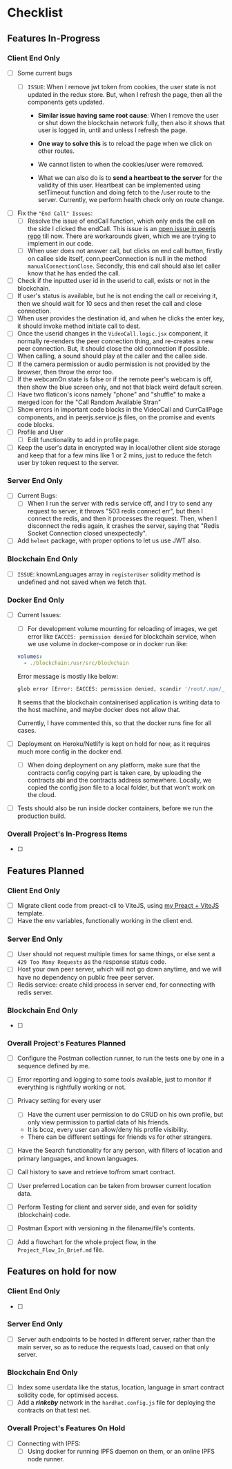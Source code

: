 # Checklist

## Features In-Progress

### Client End Only

- [ ] Some current bugs
  - [ ] `ISSUE`: When I remove jwt token from cookies, the user state is not updated in the redux store. But, when I refresh the page, then all the components gets updated.

    - **Similar issue having same root cause**: When I remove the user or shut down the blockchain network fully, then also it shows that user is logged in, until and unless I refresh the page.

    - **One way to solve this** is to reload the page when we click on other routes.

    - We cannot listen to when the cookies/user were removed.

    - What we can also do is to **send a heartbeat to the server** for the validity of this user. Heartbeat can be implemented using setTimeout function and doing fetch to the /user route to the server. Currently, we perform health check only on route change.

- [ ] Fix the `"End Call" Issues`: 
  - [ ] Resolve the issue of endCall function, which only ends the call on the side I clicked the endCall.
    This issue is an [open issue in peerjs repo](https://github.com/peers/peerjs/issues/636) till now. 
    There are workarounds given, which we are trying to implement in our code. 
  - [ ] When user does not answer call, but clicks on end call button, firstly on callee side itself, conn.peerConnection is null in the method `manualConnectionClose`. Secondly, this end call should also let caller know that he has ended the call.

- [ ] Check if the inputted user id in the userid to call, exists or not in the blockchain.
- [ ] If user's status is available, but he is not ending the call or receiving it, then we should wait for 10 secs and then reset the call and close connection.
- [ ] When user provides the destination id, and when he clicks the enter key, it should invoke method initiate call to dest.
- [ ] Once the userid changes in the `VideoCall.logic.jsx` component, it normally re-renders the peer connection thing, and re-creates a new peer connection. But, it should close the old connection if possible.
- [ ] When calling, a sound should play at the caller and the callee side.
- [ ] If the camera permission or audio permission is not provided by the browser, then throw the error too.
- [ ] If the webcamOn state is false or if the remote peer's webcam is off, then show the blue screen only, and not that black weird default screen.
- [ ] Have two flaticon's icons namely "phone" and "shuffle" to make a merged icon for the "Call Random Available Stran"
- [ ] Show errors in important code blocks in the VideoCall and CurrCallPage components, and in peerjs.service.js files, on the promise and events code blocks.
- [ ] Profile and User
  - [ ] Edit functionality to add in profile page.

- [ ] Keep the user's data in encrypted way in local/other client side storage and keep that for a few mins like 1 or 2 mins, just to reduce the fetch user by token request to the server.

### Server End Only

- [ ] Current Bugs:
  - [ ] When I run the server with redis service off, and I try to send any request to server, it throws "503 redis connect err", but then I connect the redis, and then it processes the request. Then, when I disconnect the redis again, it crashes the server, saying that "Redis Socket Connection closed unexpectedly".
  
- [ ] Add `helmet` package, with proper options to let us use JWT also.

### Blockchain End Only

- [ ] `ISSUE`: knownLanguages array in `registerUser` solidity method is undefined and not saved when we fetch that.

### Docker End Only

- [ ] Current Issues:
  - [ ] For development volume mounting for reloading of images, we get error like `EACCES: permission denied` for blockchain service, when we use volume in docker-compose or in docker run like:

  ```yml
  volumes:
    - ./blockchain:/usr/src/blockchain
  ```

  Error message is mostly like below:
  
  ```sh
  glob error [Error: EACCES: permission denied, scandir '/root/.npm/_logs'] {
  ```
  
  It seems that the blockchain containerised application is writing data to the host machine, and maybe docker does not allow that.
  
  Currently, I have commented this, so that the docker runs fine for all cases.
  
- [ ] Deployment on Heroku/Netlify is kept on hold for now, as it requires much more config in the docker end.
  - [ ] When doing deployment on any platform, make sure that the contracts config copying part is taken care, by uploading the contracts abi and the contracts address somewhere. Locally, we copied the config json file to a local folder, but that won't work on the cloud.

- [ ] Tests should also be run inside docker containers, before we run the production build.

### Overall Project's In-Progress Items

- [ ] 

## Features Planned

### Client End Only

- [ ] Migrate client code from preact-cli to ViteJS, using [my Preact + ViteJS](https://github.com/gouravkhator/previte) template.
- [ ] Have the env variables, functionally working in the client end.

### Server End Only

- [ ] User should not request multiple times for same things, or else sent a `429 Too Many Requests` as the response status code.
- [ ] Host your own peer server, which will not go down anytime, and we will have no dependency on public free peer server.
- [ ] Redis service: create child process in server end, for connecting with redis server.

### Blockchain End Only

- [ ] 

### Overall Project's Features Planned

- [ ] Configure the Postman collection runner, to run the tests one by one in a sequence defined by me.
- [ ] Error reporting and logging to some tools available, just to monitor if everything is rightfully working or not.
- [ ] Privacy setting for every user
  - [ ] Have the current user permission to do CRUD on his own profile, but only view permission to partial data of his friends.
  - It is bcoz, every user can allow/deny his profile visibility.
  - There can be different settings for friends vs for other strangers.
  
- [ ] Have the Search functionality for any person, with filters of location and primary languages, and known languages.
- [ ] Call history to save and retrieve to/from smart contract.
- [ ] User preferred Location can be taken from browser current location data.
- [ ] Perform Testing for client and server side, and even for solidity (blockchain) code.
- [ ] Postman Export with versioning in the filename/file's contents.
- [ ] Add a flowchart for the whole project flow, in the `Project_Flow_In_Brief.md` file.

## Features on hold for now

### Client End Only

- [ ] 

### Server End Only

- [ ] Server auth endpoints to be hosted in different server, rather than the main server, so as to reduce the requests load, caused on that only server.

### Blockchain End Only

- [ ] Index some userdata like the status, location, language in smart contract solidity code, for optimised access.
- [ ] Add a ***rinkeby*** network in the `hardhat.config.js` file for deploying the contracts on that test net.

### Overall Project's Features On Hold

- [ ] Connecting with IPFS:
  - [ ] Using docker for running IPFS daemon on them, or an online IPFS node runner.
